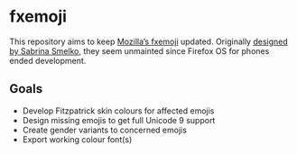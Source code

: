 # fxemoji
This repository aims to keep [Mozilla’s fxemoji](https://github.com/mozilla/fxemoji) updated. Originally [designed by Sabrina Smelko](http://sabrinasmelko.com/portfolio-item/emojis/), they seem unmainted since Firefox OS for phones ended development.

## Goals
* Develop Fitzpatrick skin colours for affected emojis
* Design missing emojis to get full Unicode 9 support
* Create gender variants to concerned emojis
* Export working colour font(s)
